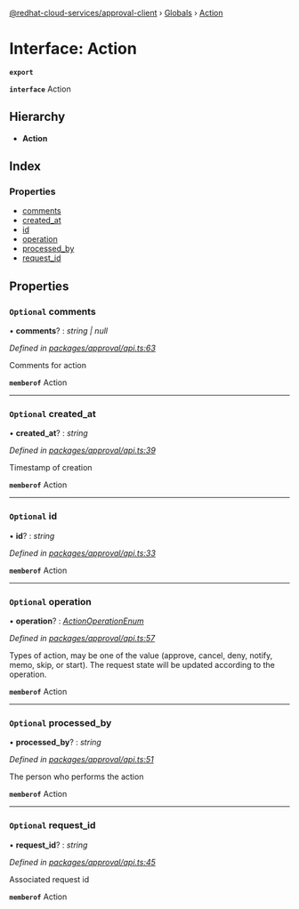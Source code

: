 [@redhat-cloud-services/approval-client](../README.md) › [Globals](../globals.md) › [Action](action.md)

# Interface: Action

**`export`** 

**`interface`** Action

## Hierarchy

* **Action**

## Index

### Properties

* [comments](action.md#optional-comments)
* [created_at](action.md#optional-created_at)
* [id](action.md#optional-id)
* [operation](action.md#optional-operation)
* [processed_by](action.md#optional-processed_by)
* [request_id](action.md#optional-request_id)

## Properties

### `Optional` comments

• **comments**? : *string | null*

*Defined in [packages/approval/api.ts:63](https://github.com/RedHatInsights/javascript-clients/blob/master/packages/approval/api.ts#L63)*

Comments for action

**`memberof`** Action

___

### `Optional` created_at

• **created_at**? : *string*

*Defined in [packages/approval/api.ts:39](https://github.com/RedHatInsights/javascript-clients/blob/master/packages/approval/api.ts#L39)*

Timestamp of creation

**`memberof`** Action

___

### `Optional` id

• **id**? : *string*

*Defined in [packages/approval/api.ts:33](https://github.com/RedHatInsights/javascript-clients/blob/master/packages/approval/api.ts#L33)*

**`memberof`** Action

___

### `Optional` operation

• **operation**? : *[ActionOperationEnum](../enums/actionoperationenum.md)*

*Defined in [packages/approval/api.ts:57](https://github.com/RedHatInsights/javascript-clients/blob/master/packages/approval/api.ts#L57)*

Types of action, may be one of the value (approve, cancel, deny, notify, memo, skip, or start). The request state will be updated according to the operation.

**`memberof`** Action

___

### `Optional` processed_by

• **processed_by**? : *string*

*Defined in [packages/approval/api.ts:51](https://github.com/RedHatInsights/javascript-clients/blob/master/packages/approval/api.ts#L51)*

The person who performs the action

**`memberof`** Action

___

### `Optional` request_id

• **request_id**? : *string*

*Defined in [packages/approval/api.ts:45](https://github.com/RedHatInsights/javascript-clients/blob/master/packages/approval/api.ts#L45)*

Associated request id

**`memberof`** Action
